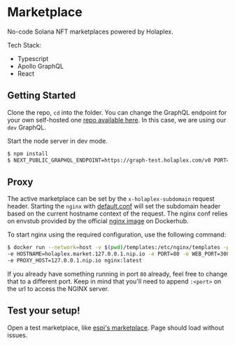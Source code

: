 # Marketplace

No-code Solana NFT marketplaces powered by Holaplex.

Tech Stack:

- Typescript
- Apollo GraphQL
- React

## Getting Started

Clone the repo, `cd` into the folder.
You can change the GraphQL endpoint for your own self-hosted one [repo available here](https://github.com/holaplex/solana-indexer).
In this case, we are using our `dev` GraphQL.

Start the node server in dev mode.
```bash
$ npm install
$ NEXT_PUBLIC_GRAPHQL_ENDPOINT=https://graph-test.holaplex.com/v0 PORT=3000 npx next dev
```

## Proxy
The active marketplace can be set by the `x-holaplex-subdomain` request header. Starting the `nginx` with [default.conf](/main/templates/default.conf.template) will set the subdomain header based on the current hostname context of the request.
The nginx conf relies on envstub provided by the official [nginx image](https://hub.docker.com/_/nginx) on Dockerhub.

To start nginx using the required configuration, use the following command:
```bash
$ docker run --network=host -v $(pwd)/templates:/etc/nginx/templates -p 8080:4000 \
-e HOSTNAME=holaplex.market.127.0.0.1.nip.io -e PORT=80 -e WEB_PORT=3000 \
-e PROXY_HOST=127.0.0.1.nip.io nginx:latest
```

If you already have something running in port `80` already, feel free to change that to a different port.  Keep in mind that  you'll need to append `:<port>` on the url to access the NGINX server.

## Test your setup!
Open a test marketplace, like [espi's marketplace](http://espi.dev.holaplex.market.127.0.0.1.nip.io). Page should load without issues.
